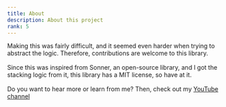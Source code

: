 ```yaml
---
title: About
description: About this project
rank: 5
---
```


<p style="margin-bottom: 1rem;">Making this was fairly difficult, and it seemed even harder when trying to abstract the logic. Therefore, contributions are welcome to this library.
</p>

<p style="margin-bottom: 1rem; margin-top: 0rem;">Since this was inspired from Sonner, an open-source library, and I got the stacking logic from it, this library has a MIT license, so have at it.
</p>

<p style="margin-top: 0rem;">Do you want to hear more or learn from me? Then, check out my
    <a href="https://www.youtube.com/channel/UCnp7fvKgSF5PE-ufdarmpxw" target="_blank" class="link">
        YouTube channel
    </a>
</p>
